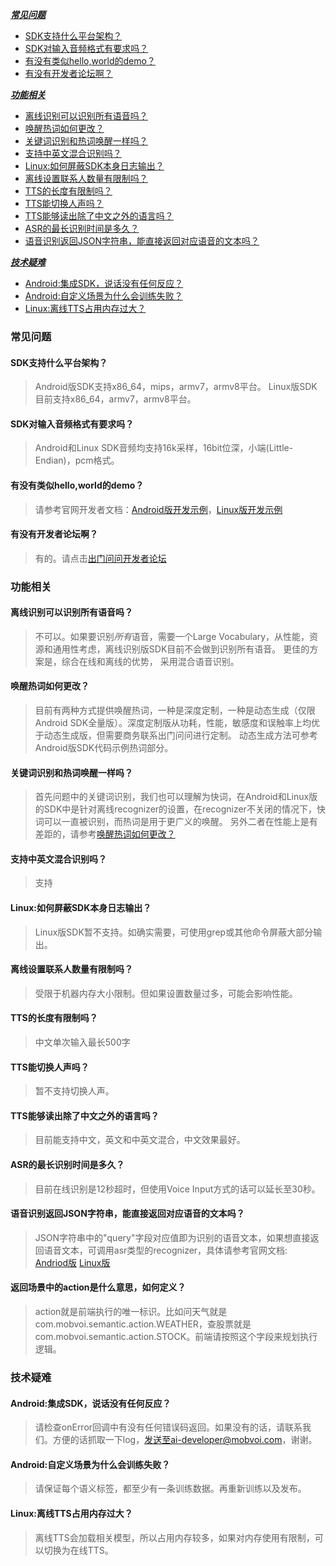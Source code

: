 [***常见问题***](#%E5%B8%B8%E8%A7%81%E9%97%AE%E9%A2%98)
* [SDK支持什么平台架构？](#sdk%E6%94%AF%E6%8C%81%E4%BB%80%E4%B9%88%E5%B9%B3%E5%8F%B0%E6%9E%B6%E6%9E%84)
* [SDK对输入音频格式有要求吗？](#sdk%E5%AF%B9%E8%BE%93%E5%85%A5%E9%9F%B3%E9%A2%91%E6%A0%BC%E5%BC%8F%E6%9C%89%E8%A6%81%E6%B1%82%E5%90%97)
* [有没有类似hello,world的demo？](#%E6%9C%89%E6%B2%A1%E6%9C%89%E7%B1%BB%E4%BC%BChelloworld%E7%9A%84demo)
* [有没有开发者论坛啊？](#%E6%9C%89%E6%B2%A1%E6%9C%89%E5%BC%80%E5%8F%91%E8%80%85%E8%AE%BA%E5%9D%9B%E5%95%8A)


[***功能相关***](#%E5%8A%9F%E8%83%BD%E7%9B%B8%E5%85%B3)
* [离线识别可以识别所有语音吗？](#%E7%A6%BB%E7%BA%BF%E8%AF%86%E5%88%AB%E5%8F%AF%E4%BB%A5%E8%AF%86%E5%88%AB%E6%89%80%E6%9C%89%E8%AF%AD%E9%9F%B3%E5%90%97)
* [唤醒热词如何更改？](#%E5%94%A4%E9%86%92%E7%83%AD%E8%AF%8D%E5%A6%82%E4%BD%95%E6%9B%B4%E6%94%B9)
* [关键词识别和热词唤醒一样吗？](#%E5%85%B3%E9%94%AE%E8%AF%8D%E8%AF%86%E5%88%AB%E5%92%8C%E7%83%AD%E8%AF%8D%E5%94%A4%E9%86%92%E4%B8%80%E6%A0%B7%E5%90%97)
* [支持中英文混合识别吗？](#%E6%94%AF%E6%8C%81%E4%B8%AD%E8%8B%B1%E6%96%87%E6%B7%B7%E5%90%88%E8%AF%86%E5%88%AB%E5%90%97)
* [Linux:如何屏蔽SDK本身日志输出？](#linux%E5%A6%82%E4%BD%95%E5%B1%8F%E8%94%BDsdk%E6%9C%AC%E8%BA%AB%E6%97%A5%E5%BF%97%E8%BE%93%E5%87%BA)
* [离线设置联系人数量有限制吗？](#%E7%A6%BB%E7%BA%BF%E8%AE%BE%E7%BD%AE%E8%81%94%E7%B3%BB%E4%BA%BA%E6%95%B0%E9%87%8F%E6%9C%89%E9%99%90%E5%88%B6%E5%90%97)
* [TTS的长度有限制吗？](#tts%E7%9A%84%E9%95%BF%E5%BA%A6%E6%9C%89%E9%99%90%E5%88%B6%E5%90%97)
* [TTS能切换人声吗？](#tts%E8%83%BD%E5%88%87%E6%8D%A2%E4%BA%BA%E5%A3%B0%E5%90%97)
* [TTS能够读出除了中文之外的语言吗？](#tts%E8%83%BD%E5%A4%9F%E8%AF%BB%E5%87%BA%E9%99%A4%E4%BA%86%E4%B8%AD%E6%96%87%E4%B9%8B%E5%A4%96%E7%9A%84%E8%AF%AD%E8%A8%80%E5%90%97)
* [ASR的最长识别时间是多久？](#asr%E7%9A%84%E6%9C%80%E9%95%BF%E8%AF%86%E5%88%AB%E6%97%B6%E9%97%B4%E6%98%AF%E5%A4%9A%E4%B9%85)
* [语音识别返回JSON字符串，能直接返回对应语音的文本吗？](#%E8%AF%AD%E9%9F%B3%E8%AF%86%E5%88%AB%E8%BF%94%E5%9B%9Ejson%E5%AD%97%E7%AC%A6%E4%B8%B2%E8%83%BD%E7%9B%B4%E6%8E%A5%E8%BF%94%E5%9B%9E%E5%AF%B9%E5%BA%94%E8%AF%AD%E9%9F%B3%E7%9A%84%E6%96%87%E6%9C%AC%E5%90%97)


[***技术疑难***](#%E6%8A%80%E6%9C%AF%E7%96%91%E9%9A%BE)
* [Android:集成SDK，说话没有任何反应？](#android%E9%9B%86%E6%88%90sdk%E8%AF%B4%E8%AF%9D%E6%B2%A1%E6%9C%89%E4%BB%BB%E4%BD%95%E5%8F%8D%E5%BA%94)
* [Android:自定义场景为什么会训练失败？](#android%E8%87%AA%E5%AE%9A%E4%B9%89%E5%9C%BA%E6%99%AF%E4%B8%BA%E4%BB%80%E4%B9%88%E4%BC%9A%E8%AE%AD%E7%BB%83%E5%A4%B1%E8%B4%A5)
* [Linux:离线TTS占用内存过大？](#linux%E7%A6%BB%E7%BA%BFtts%E5%8D%A0%E7%94%A8%E5%86%85%E5%AD%98%E8%BF%87%E5%A4%A7)


### 常见问题

#### SDK支持什么平台架构？

> Android版SDK支持x86_64，mips，armv7，armv8平台。 Linux版SDK目前支持x86_64，armv7，armv8平台。

#### SDK对输入音频格式有要求吗？
> Android和Linux SDK音频均支持16k采样，16bit位深，小端(Little-Endian)，pcm格式。

#### 有没有类似hello,world的demo？
> 请参考官网开发者文档：[Android版开发示例](http://ai.chumenwenwen.com/pages/document/android/example)，[Linux版开发示例](http://ai.chumenwenwen.com/pages/document/linux/example)

#### 有没有开发者论坛啊？
> 有的。请点击[出门问问开发者论坛](https://bbs.ticwear.com/forum.php?mod=forumdisplay&fid=262)


### 功能相关

#### 离线识别可以识别所有语音吗？
> 不可以。如果要识别*所有*语音，需要一个Large Vocabulary，从性能，资源和通用性考虑，离线识别版SDK目前不会做到识别所有语音。
更佳的方案是，综合在线和离线的优势， 采用混合语音识别。

#### 唤醒热词如何更改？
> 目前有两种方式提供唤醒热词，一种是深度定制，一种是动态生成（仅限Android SDK全量版）。深度定制版从功耗，性能，敏感度和误触率上均优于动态生成版，但需要商务联系出门问问进行定制。
动态生成方法可参考Android版SDK代码示例热词部分。

#### 关键词识别和热词唤醒一样吗？
> 首先问题中的关键词识别，我们也可以理解为快词，在Android和Linux版的SDK中是针对离线recognizer的设置，在recognizer不关闭的情况下，快词可以一直被识别，而热词是用于更广义的唤醒。
另外二者在性能上是有差距的，请参考[唤醒热词如何更改？](#%E5%94%A4%E9%86%92%E7%83%AD%E8%AF%8D%E5%A6%82%E4%BD%95%E6%9B%B4%E6%94%B9)

#### 支持中英文混合识别吗？
> 支持

#### Linux:如何屏蔽SDK本身日志输出？
> Linux版SDK暂不支持。如确实需要，可使用grep或其他命令屏蔽大部分输出。

#### 离线设置联系人数量有限制吗？
> 受限于机器内存大小限制。但如果设置数量过多，可能会影响性能。

#### TTS的长度有限制吗？
> 中文单次输入最长500字

#### TTS能切换人声吗？
> 暂不支持切换人声。

#### TTS能够读出除了中文之外的语言吗？
> 目前能支持中文，英文和中英文混合，中文效果最好。

#### ASR的最长识别时间是多久？
> 目前在线识别是12秒超时，但使用Voice Input方式的话可以延长至30秒。

#### 语音识别返回JSON字符串，能直接返回对应语音的文本吗？
> JSON字符串中的"query"字段对应值即为识别的语音文本，如果想直接返回语音文本，可调用asr类型的recognizer，具体请参考官网文档:  
> [Andriod版](http://ai.chumenwenwen.com/pages/document/android/example) [Linux版](http://ai.chumenwenwen.com/pages/document/linux/example)


#### 返回场景中的action是什么意思，如何定义？
> action就是前端执行的唯一标识。比如问天气就是com.mobvoi.semantic.action.WEATHER，查股票就是com.mobvoi.semantic.action.STOCK。前端请按照这个字段来规划执行逻辑。

### 技术疑难

#### Android:集成SDK，说话没有任何反应？
> 请检查onError回调中有没有任何错误码返回。如果没有的话，请联系我们。方便的话抓取一下log，发送至ai-developer@mobvoi.com，谢谢。

#### Android:自定义场景为什么会训练失败？
> 请保证每个语义标签，都至少有一条训练数据。再重新训练以及发布。

#### Linux:离线TTS占用内存过大？
> 离线TTS会加载相关模型，所以占用内存较多，如果对内存使用有限制，可以切换为在线TTS。




